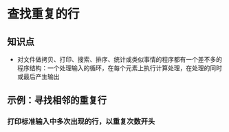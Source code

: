 # 查找重复的行
## 知识点
- 对文件做拷贝、打印、搜索、排序、统计或类似事情的程序都有一个差不多的程序结构：一个处理输入的循环，在每个元素上执行计算处理，在处理的同时或最后产生输出

## 示例：寻找相邻的重复行
### 打印标准输入中多次出现的行，以重复次数开头